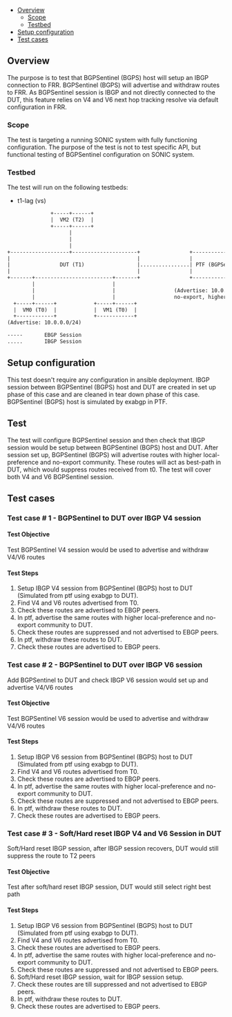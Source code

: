 - [Overview](#overview)
    - [Scope](#scope)
    - [Testbed](#testbed)
- [Setup configuration](#setup-configuration)
- [Test cases](#test-cases)

## Overview
The purpose is to test that BGPSentinel (BGPS) host will setup an IBGP connection to FRR. BGPSentinel (BGPS) will advertise and withdraw routes to FRR. As BGPSentinel session is IBGP and not directly connected to the DUT, this feature relies on V4 and V6 next hop tracking resolve via default configuration in FRR.

### Scope
The test is targeting a running SONIC system with fully functioning configuration. The purpose of the test is not to test specific API, but functional testing of BGPSentinel configuration on SONIC system.

### Testbed
The test will run on the following testbeds:
* t1-lag (vs)

```txt
              +-----+------+
              |  VM2 (T2)  |
              +-----+------+
                    |
                    |
                    |
+-------------------+---------------------+                +-------------------+
|                                         |                |                   |
|                DUT (T1)                 |................| PTF (BGPSentinel) |
|                                         |                |                   |
+-------+-------------------------+-------+                +-------------------+
        |                         |
        |                         |                   (Advertise: 10.0.0.0/24, community:
        |                         |                   no-export, higher local-preference)
  +-----+------+            +-----+------+
  |  VM0 (T0)  |            |  VM1 (T0)  |
  +------------+            +------------+
(Advertise: 10.0.0.0/24)

-----       EBGP Session
.....       IBGP Session
```

## Setup configuration
This test doesn't require any configuration in ansible deployment. IBGP session between BGPSentinel (BGPS) host and DUT are created in set up phase of this case and are cleaned in tear down phase of this case. BGPSentinel (BGPS) host is simulated by exabgp in PTF.

## Test
The test will configure BGPSentinel session and then check that IBGP session would be setup between BGPSentinel (BGPS) host and DUT. After session set up, BGPSentinel (BGPS) will advertise routes with higher local-preference and no-export community. These routes will act as best-path in DUT, which would suppress routes received from t0. The test will cover both V4 and V6 BGPSentinel session.

## Test cases
### Test case # 1 - BGPSentinel to DUT over IBGP V4 session

#### Test Objective
Test BGPSentinel V4 session would be used to advertise and withdraw V4/V6 routes

#### Test Steps
1. Setup IBGP V4 session from BGPSentinel (BGPS) host to DUT (Simulated from ptf using exabgp to DUT).
2. Find V4 and V6 routes advertised from T0.
3. Check these routes are advertised to EBGP peers.
4. In ptf, advertise the same routes with higher local-preference and no-export community to DUT.
5. Check these routes are suppressed and not advertised to EBGP peers.
6. In ptf, withdraw these routes to DUT.
7. Check these routes are advertised to EBGP peers.

### Test case # 2 - BGPSentinel to DUT over IBGP V6 session
Add BGPSentinel to DUT and check IBGP V6 session would set up and advertise V4/V6 routes

#### Test Objective
Test BGPSentinel V6 session would be used to advertise and withdraw V4/V6 routes

#### Test Steps
1. Setup IBGP V6 session from BGPSentinel (BGPS) host to DUT (Simulated from ptf using exabgp to DUT).
2. Find V4 and V6 routes advertised from T0.
3. Check these routes are advertised to EBGP peers.
4. In ptf, advertise the same routes with higher local-preference and no-export community to DUT.
5. Check these routes are suppressed and not advertised to EBGP peers.
6. In ptf, withdraw these routes to DUT.
7. Check these routes are advertised to EBGP peers.

### Test case # 3 - Soft/Hard reset IBGP V4 and V6 Session in DUT
Soft/Hard reset IBGP session, after IBGP session recovers, DUT would still suppress the route to T2 peers

#### Test Objective
Test after soft/hard reset IBGP session, DUT would still select right best path

#### Test Steps
1. Setup IBGP V6 session from BGPSentinel (BGPS) host to DUT (Simulated from ptf using exabgp to DUT).
2. Find V4 and V6 routes advertised from T0.
3. Check these routes are advertised to EBGP peers.
4. In ptf, advertise the same routes with higher local-preference and no-export community to DUT.
5. Check these routes are suppressed and not advertised to EBGP peers.
6. Soft/Hard reset IBGP session, wait for IBGP session setup.
7. Check these routes are till suppressed and not advertised to EBGP peers.
8. In ptf, withdraw these routes to DUT.
9. Check these routes are advertised to EBGP peers.
